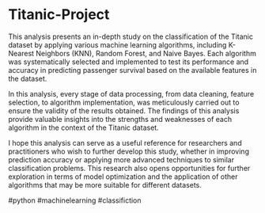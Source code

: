 # Titanic-Project
This analysis presents an in-depth study on the classification of the Titanic dataset by applying various machine learning algorithms, including K-Nearest Neighbors (KNN), Random Forest, and Naive Bayes. Each algorithm was systematically selected and implemented to test its performance and accuracy in predicting passenger survival based on the available features in the dataset.

In this analysis, every stage of data processing, from data cleaning, feature selection, to algorithm implementation, was meticulously carried out to ensure the validity of the results obtained. The findings of this analysis provide valuable insights into the strengths and weaknesses of each algorithm in the context of the Titanic dataset.

I hope this analysis can serve as a useful reference for researchers and practitioners who wish to further develop this study, whether in improving prediction accuracy or applying more advanced techniques to similar classification problems. This research also opens opportunities for further exploration in terms of model optimization and the application of other algorithms that may be more suitable for different datasets.

#python 
#machinelearning
#classifiction
